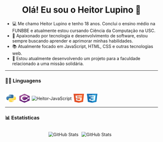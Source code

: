 <h1 align="center">Olá! Eu sou o Heitor Lupino 👋</h1>

- 💻 Me chamo Heitor Lupino e tenho 18 anos. Conclui o ensino médio na FUNBBE e atualmente estou cursando Ciência da Computação na USC. 
- 🚀 Apaixonado por tecnologia e desenvolvimento de software, estou sempre buscando aprender e aprimorar minhas habilidades.
- 📚 Atualmente focado em JavaScript, HTML, CSS e outras tecnologias web.
- 🔭 Estou atualmente desenvolvendo um projeto para a faculdade relacionado a uma missão solidária.

---

### 👨‍💻 Linguagens
<div style="display: incline_block"><br>
  <img align="center" alt="Heitor-Python" title="Python" height="30" width="40" src="https://raw.githubusercontent.com/devicons/devicon/master/icons/python/python-original.svg"/>
  <img align="center" alt="Heitor-CSharp" title="C#" height="30" width="40" src="https://raw.githubusercontent.com/devicons/devicon/master/icons/csharp/csharp-original.svg"/>
  <img align="center" alt="Heitor-JavaScript" title="JavaScript" height="30" width="40" src="https://cdn.jsdelivr.net/gh/devicons/devicon@latest/icons/javascript/javascript-original.svg"/>  
  <img align="center" alt="Heitor-HTML" title="HTML5" height="30" width="40" src="https://raw.githubusercontent.com/devicons/devicon/master/icons/html5/html5-original.svg"/>
  <img align="center" alt="Heitor-CSS" title="CSS" height="30" width="40" src="https://raw.githubusercontent.com/devicons/devicon/master/icons/css3/css3-original.svg"/>
</div>

---

### 📊 Estatísticas
<div style="display: flex; align-items: center; justify-content: center;">
  <img
    align="left"
    alt="GitHub Stats"
    height="180px"
    style="padding-right: 10px;"
    src="https://github-readme-stats.vercel.app/api?username=heitorlupino&show_icons=true&theme=dark&include_all_commits=true&count_private=true"
  />
  
  <img
    align="left"
    alt="GitHub Stats"
    height="180px"
    style="padding-right: 10px;"
    src="https://github-readme-stats.vercel.app/api/top-langs/?username=heitorlupino&layout=compact&langs_count=9&theme=dark"
  />
</div>
